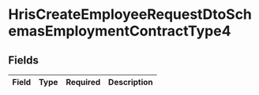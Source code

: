 # HrisCreateEmployeeRequestDtoSchemasEmploymentContractType4


## Fields

| Field       | Type        | Required    | Description |
| ----------- | ----------- | ----------- | ----------- |